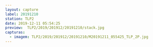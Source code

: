 ```yaml
---
layout: capture
label: 20191210
station: TLP2
date: 2019-12-11 05:54:25
preview:  TLP2/2019/201912/20191210/stack.jpg
capturas:
  - imagem: TLP2/2019/201912/20191210/M20191211_055425_TLP_2P.jpg
---
```

